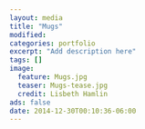 ```yaml
---
layout: media
title: "Mugs"
modified:
categories: portfolio
excerpt: "Add description here"
tags: []
image:
  feature: Mugs.jpg
  teaser: Mugs-tease.jpg
  credit: Lisbeth Hamlin
ads: false
date: 2014-12-30T00:10:36-06:00
---
```


